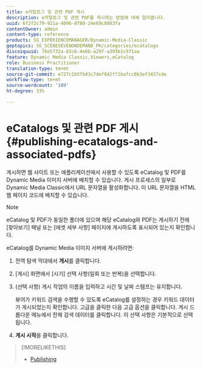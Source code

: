 ```yaml
---
title: e카탈로그 및 관련 PDF 게시
description: e카탈로그 및 관련 PDF를 게시하는 방법에 대해 알아봅니다.
uuid: 6f2f2c79-921a-4096-8f80-24e69c8983fa
contentOwner: admin
content-type: reference
products: SG_EXPERIENCEMANAGER/Dynamic-Media-Classic
geptopics: SG_SCENESEVENONDEMAND_PK/categories/ecatalogs
discoiquuid: 76e5732a-83c6-4e6b-a29f-a393b1c971aa
feature: Dynamic Media Classic,Viewers,eCatalog
role: Business Practitioner
translation-type: tm+mt
source-git-commit: e727c1b5fb43c7def842ff1bafcc8b3ef3437cde
workflow-type: tm+mt
source-wordcount: '189'
ht-degree: 33%

---
```



# eCatalogs 및 관련 PDF 게시{#publishing-ecatalogs-and-associated-pdfs}

게시하면 웹 사이트 또는 애플리케이션에서 사용할 수 있도록 eCatalog 및 PDF를 Dynamic Media 이미지 서버에 배치할 수 있습니다. 게시 프로세스의 일부로 Dynamic Media Classic에서 URL 문자열을 활성화합니다. 이 URL 문자열을 HTML 웹 페이지 코드에 배치할 수 있습니다.

>[!NOTE]
>
>eCatalog 및 PDF가 동일한 폴더에 있으며 해당 eCatalog와 PDF는 게시하기 전에 [찾아보기] 패널 또는 [에셋 세부 사항] 페이지에 게시하도록 표시되어 있는지 확인합니다.

eCatalog를 Dynamic Media 이미지 서버에 게시하려면:

1. 전역 탐색 막대에서 **게시**&#x200B;를 클릭합니다.
1. [게시] 화면에서 [시기] 선택 사항(일회 또는 반복)을 선택합니다.
1. (선택 사항) 게시 작업의 이름을 입력하고 시간 및 날짜 스탬프는 유지합니다.

   뷰어가 키워드 검색을 수행할 수 있도록 eCatalog를 설정하는 경우 키워드 데이터가 게시되었는지 확인합니다. 고급을 클릭한 다음 고급 옵션을 클릭합니다. 게시 드롭다운 메뉴에서 전체 검색 데이터를 클릭합니다. 이 선택 사항은 기본적으로 선택됩니다.

1. **게시 시작**&#x200B;을 클릭합니다.

>[!MORELIKETHIS]
>
>* [Publishing](publishing-files.md)

